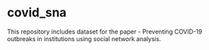 # covid_sna

This repository includes dataset for the paper - Preventing COVID-19 outbreaks in institutions using social network analysis.
